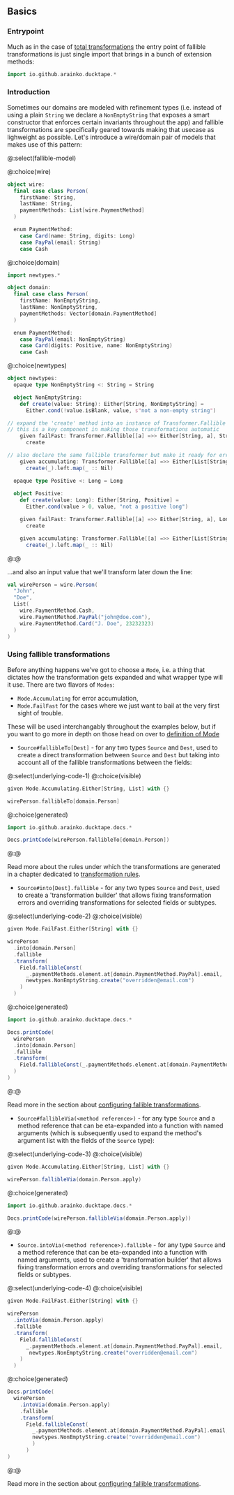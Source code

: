 ## Basics

### Entrypoint

Much as in the case of [total transformations](../total_transformations/basics.md) the entry point of fallible transformations is just single import that brings in a bunch of extension methods:

```scala mdoc
import io.github.arainko.ducktape.*
```

### Introduction

Sometimes our domains are modeled with refinement types (i.e. instead of using a plain `String` we declare a `NonEmptyString` that exposes a smart constructor that enforces certain invariants throughout the app) and fallible transformations are specifically geared towards making that usecase as lighweight as possible. Let's introduce a wire/domain pair of models that makes use of this pattern:

@:select(fallible-model)

@:choice(wire)
```scala mdoc
object wire:
  final case class Person(
    firstName: String,
    lastName: String,
    paymentMethods: List[wire.PaymentMethod]
  )

  enum PaymentMethod:
    case Card(name: String, digits: Long)
    case PayPal(email: String)
    case Cash
```

@:choice(domain)
```scala mdoc
import newtypes.*

object domain:
  final case class Person(
    firstName: NonEmptyString,
    lastName: NonEmptyString,
    paymentMethods: Vector[domain.PaymentMethod]
  )

  enum PaymentMethod:
    case PayPal(email: NonEmptyString)
    case Card(digits: Positive, name: NonEmptyString)
    case Cash
```
@:choice(newtypes)
```scala mdoc
object newtypes:
  opaque type NonEmptyString <: String = String

  object NonEmptyString:
    def create(value: String): Either[String, NonEmptyString] = 
      Either.cond(!value.isBlank, value, s"not a non-empty string")

// expand the 'create' method into an instance of Transformer.Fallible
// this is a key component in making those transformations automatic
    given failFast: Transformer.Fallible[[a] =>> Either[String, a], String, NonEmptyString] = 
      create

// also declare the same fallible transformer but make it ready for error accumulation
    given accumulating: Transformer.Fallible[[a] =>> Either[List[String], a], String, NonEmptyString] = 
      create(_).left.map(_ :: Nil)

  opaque type Positive <: Long = Long
  
  object Positive:
    def create(value: Long): Either[String, Positive] = 
      Either.cond(value > 0, value, "not a positive long")

    given failFast: Transformer.Fallible[[a] =>> Either[String, a], Long, Positive] = 
      create

    given accumulating: Transformer.Fallible[[a] =>> Either[List[String], a], Long, Positive] = 
      create(_).left.map(_ :: Nil)
```
@:@

...and also an input value that we'll transform later down the line:

```scala mdoc:silent
val wirePerson = wire.Person(
  "John",
  "Doe",
  List(
    wire.PaymentMethod.Cash,
    wire.PaymentMethod.PayPal("john@doe.com"),
    wire.PaymentMethod.Card("J. Doe", 23232323)
  )
)
```

### Using fallible transformations

Before anything happens we've got to choose a `Mode`, i.e. a thing that dictates how the transformation gets expanded and what wrapper type will it use.
There are two flavors of `Modes`:
* `Mode.Accumulating` for error accumulation,
* `Mode.FailFast` for the cases where we just want to bail at the very first sight of trouble.

These will be used interchangably throughout the examples below, but if you want to go more in depth on those head on over to [definition of Mode](definition_of_transformer_fallible_and_mode.md)

* `Source#fallibleTo[Dest]` - for any two types `Source` and `Dest`, used to create a direct transformation between `Source` and `Dest` but taking into account all of the fallible transformations between the fields:

@:select(underlying-code-1)
@:choice(visible)
```scala mdoc
given Mode.Accumulating.Either[String, List] with {}

wirePerson.fallibleTo[domain.Person]
```
@:choice(generated)
```scala mdoc:passthrough
import io.github.arainko.ducktape.docs.*

Docs.printCode(wirePerson.fallibleTo[domain.Person])
``` 
@:@

Read more about the rules under which the transformations are generated in a chapter dedicated to [transformation rules](../transformation_rules.md).

* `Source#into[Dest].fallible` -  for any two types `Source` and `Dest`, used to create a 'transformation builder' that allows fixing transformation errors and overriding transformations for selected fields or subtypes.

@:select(underlying-code-2)
@:choice(visible)
```scala mdoc:nest
given Mode.FailFast.Either[String] with {}

wirePerson
  .into[domain.Person]
  .fallible
  .transform(
    Field.fallibleConst(
      _.paymentMethods.element.at[domain.PaymentMethod.PayPal].email,
      newtypes.NonEmptyString.create("overridden@email.com")
    )
  )
```
@:choice(generated)
```scala mdoc:passthrough
import io.github.arainko.ducktape.docs.*

Docs.printCode(
  wirePerson
  .into[domain.Person]
  .fallible
  .transform(
    Field.fallibleConst(_.paymentMethods.element.at[domain.PaymentMethod.PayPal].email, newtypes.NonEmptyString.create("overridden@email.com"))
  )
)
``` 
@:@

Read more in the section about [configuring fallible transformations](configuring_fallible_transformations.md).

* `Source#fallibleVia(<method reference>)` - for any type `Source` and a method reference that can be eta-expanded into a function with named arguments (which is subsequently used to expand the method's argument list with the fields of the `Source` type):

@:select(underlying-code-3)
@:choice(visible)
```scala mdoc:nest
given Mode.Accumulating.Either[String, List] with {}

wirePerson.fallibleVia(domain.Person.apply)
```
@:choice(generated)
```scala mdoc:passthrough
import io.github.arainko.ducktape.docs.*

Docs.printCode(wirePerson.fallibleVia(domain.Person.apply))
``` 
@:@

* `Source.intoVia(<method reference>).fallible` - for any type `Source` and a method reference that can be eta-expanded into a function with named arguments, used to create a 'transformation builder' that allows fixing transformation errors and overriding transformations for selected fields or subtypes.

@:select(underlying-code-4)
@:choice(visible)
```scala mdoc:nest
given Mode.FailFast.Either[String] with {}

wirePerson
  .intoVia(domain.Person.apply)
  .fallible
  .transform(
    Field.fallibleConst(
      _.paymentMethods.element.at[domain.PaymentMethod.PayPal].email,
       newtypes.NonEmptyString.create("overridden@email.com")
    )
  )
```

@:choice(generated)
```scala mdoc:passthrough
Docs.printCode(
  wirePerson
    .intoVia(domain.Person.apply)
    .fallible
    .transform(
      Field.fallibleConst(
        _.paymentMethods.element.at[domain.PaymentMethod.PayPal].email,
        newtypes.NonEmptyString.create("overridden@email.com")
        )
      )
)
``` 
@:@

Read more in the section about [configuring fallible transformations](configuring_fallible_transformations.md).
